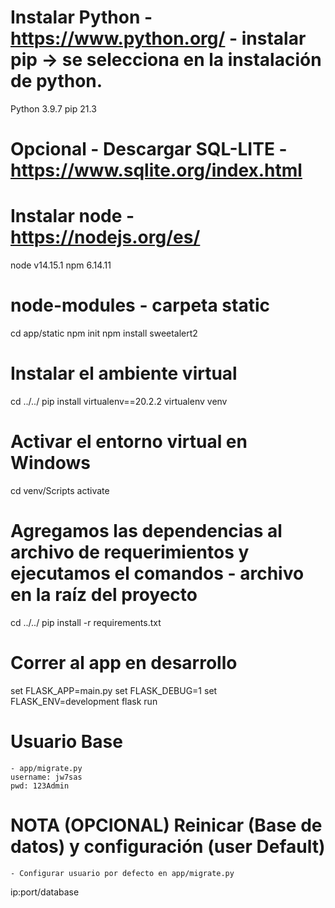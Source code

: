 

# Instalar Python - https://www.python.org/  - instalar pip -> se selecciona en la instalación de python.
Python 3.9.7
pip 21.3

# Opcional - Descargar SQL-LITE - https://www.sqlite.org/index.html

# Instalar node - https://nodejs.org/es/
node v14.15.1
npm 6.14.11

# node-modules - carpeta static
cd app/static
npm init
npm install sweetalert2

# Instalar el ambiente virtual
cd ../../
pip install virtualenv==20.2.2
virtualenv venv

# Activar el entorno virtual en Windows
cd venv/Scripts
activate

# Agregamos las dependencias al archivo de requerimientos y ejecutamos el comandos - archivo en la raíz del proyecto 
cd ../../
pip install -r requirements.txt

# Correr al app en desarrollo
set FLASK_APP=main.py
set FLASK_DEBUG=1
set FLASK_ENV=development
flask run

# Usuario Base
    - app/migrate.py
    username: jw7sas
    pwd: 123Admin
    
# NOTA (OPCIONAL) Reinicar (Base de datos) y configuración (user Default) 
    - Configurar usuario por defecto en app/migrate.py
ip:port/database
